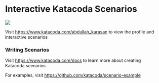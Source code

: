 # Interactive Katacoda Scenarios

[![](http://shields.katacoda.com/katacoda/abdullah_karasan/count.svg)](https://www.katacoda.com/abdullah_karasan "Get your profile on Katacoda.com")

Visit https://www.katacoda.com/abdullah_karasan to view the profile and interactive scenarios

### Writing Scenarios
Visit https://www.katacoda.com/docs to learn more about creating Katacoda scenarios

For examples, visit https://github.com/katacoda/scenario-example
